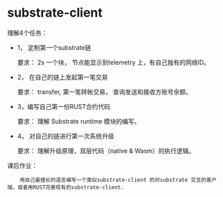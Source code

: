 # substrate-client

理解4个任务：
- 1， 定制第一个substrate链

    要求： 2s 一个块， 节点能显示到telemetry 上，有自己独有的网络ID。

- 2， 在自己的链上发起第一笔交易

    要求： transfer, 第一笔转帐交易， 查询发送和接收方账号余额。

- 3，编写自己第一份RUST合约代码

    要求： 理解 Substrate runtime 模块的编写。

- 4， 对自己的链进行第一次系统升级

    要求： 理解升级原理，双层代码（native & Wasm）的执行逻辑。
 

课后作业：

        用自己最擅长的语言编写一个类似substrate-client 的对substrate 交互的客户端，或者用RUST完善现有的substrate-client.
        
        
